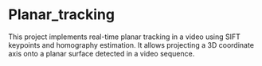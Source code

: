 # Planar_tracking
This project implements real-time planar tracking in a video using SIFT keypoints and homography estimation. It allows projecting a 3D coordinate axis onto a planar surface detected in a video sequence.
